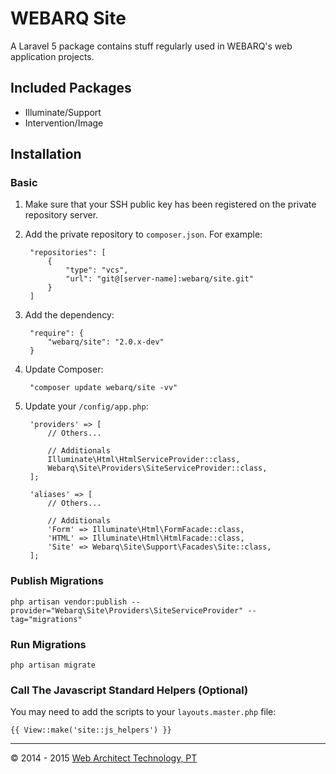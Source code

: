 # WEBARQ Site


A Laravel 5 package contains stuff regularly used in WEBARQ's web application projects.

## Included Packages
- Illuminate/Support
- Intervention/Image

## Installation

### Basic

1. Make sure that your SSH public key has been registered on the private repository server.
2. Add the private repository to `composer.json`. For example:

		"repositories": [
			{
				"type": "vcs",
				"url": "git@[server-name]:webarq/site.git"
			}
		]
3. Add the dependency:

		"require": {
			"webarq/site": "2.0.x-dev"
		}
4. Update Composer:

		"composer update webarq/site -vv"
5. Update your `/config/app.php`:
		
		'providers' => [
			// Others...
			
			// Additionals
			Illuminate\Html\HtmlServiceProvider::class,
			Webarq\Site\Providers\SiteServiceProvider::class,
		];

		'aliases' => [
			// Others...
		
			// Additionals
			'Form' => Illuminate\Html\FormFacade::class,
			'HTML' => Illuminate\Html\HtmlFacade::class,
			'Site' => Webarq\Site\Support\Facades\Site::class,
		];
		
### Publish Migrations
	php artisan vendor:publish --provider="Webarq\Site\Providers\SiteServiceProvider" --tag="migrations"

### Run Migrations

	php artisan migrate

### Call The Javascript Standard Helpers (Optional)

You may need to add the scripts to your `layouts.master.php` file:

	{{ View::make('site::js_helpers') }}
 
***
&copy; 2014 - 2015 [Web Architect Technology, PT](http://www.webarq.com/)